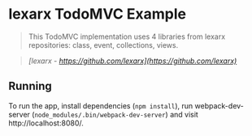 # lexarx TodoMVC Example

> This TodoMVC implementation uses 4 libraries from lexarx repositories: class, event, collections, views.

> _[lexarx - https://github.com/lexarx](https://github.com/lexarx)_


## Running

To run the app, install dependencies (`npm install`), run webpack-dev-server (`node_modules/.bin/webpack-dev-server`) and visit http://localhost:8080/.
